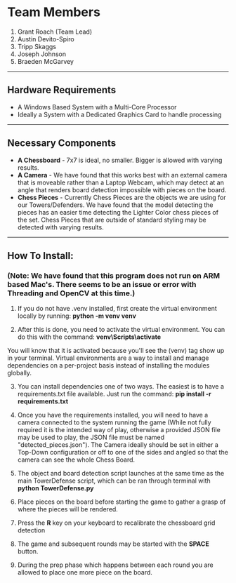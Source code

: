 # Team Members
1. Grant Roach (Team Lead)
2. Austin Devito-Spiro
3. Tripp Skaggs
4. Joseph Johnson
5. Braeden McGarvey
_________________
## Hardware Requirements
* A Windows Based System with a Multi-Core Processor
* Ideally a System with a Dedicated Graphics Card to handle processing
_________________
## Necessary Components
* **A Chessboard** - 7x7 is ideal, no smaller. Bigger is allowed with varying results.
* **A Camera** - We have found that this works best with an external camera that is moveable rather than a Laptop Webcam, which may detect at an angle that renders board detection impossible with pieces on the board. 
* **Chess Pieces** - Currently Chess Pieces are the objects we are using for our Towers/Defenders. We have found that the model detecting the pieces has an easier time detecting the Lighter Color chess pieces of the set. Chess Pieces that are outside of standard styling may be detected with varying results.
_________________
## How To Install:
### (Note: We have found that this program does not run on ARM based Mac's. There seems to be an issue or error with Threading and OpenCV at this time.)

1. If you do not have .venv installed, first create the virtual environment locally by running: **python -m venv venv**

2. After this is done, you need to activate the virtual environment. You can do this with the command: **venv\Scripts\activate**

You will know that it is activated because you'll see the (venv) tag show up in your terminal. Virtual environments are a way to install and manage dependencies on a per-project basis instead of installing the modules globally.

3. You can install dependencies one of two ways. The easiest is to have a requirements.txt file available. Just run the command: **pip install -r requirements.txt**

4. Once you have the requirements installed, you will need to have a camera connected to the system running the game (While not fully required it is the intended way of play, otherwise a provided JSON file may be used to play, the JSON file must be named "detected_pieces.json"). The Camera ideally should be set in either a Top-Down configuration or off to one of the sides and angled so that the camera can see the whole Chess Board. 

5. The object and board detection script launches at the same time as the main TowerDefense script, which can be ran through terminal with **python TowerDefense.py**

6. Place pieces on the board before starting the game to gather a grasp of where the pieces will be rendered. 

7. Press the **R** key on your keyboard to recalibrate the chessboard grid detection

8. The game and subsequent rounds may be started with the **SPACE** button. 

9. During the prep phase which happens between each round you are allowed to place one more piece on the board. 